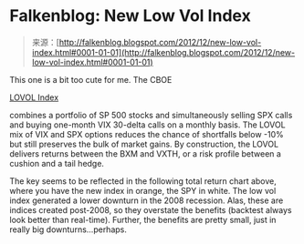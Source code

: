 <!--yml
category: 未分类
date: 2024-05-12 20:18:26
-->

# Falkenblog: New Low Vol Index

> 来源：[http://falkenblog.blogspot.com/2012/12/new-low-vol-index.html#0001-01-01](http://falkenblog.blogspot.com/2012/12/new-low-vol-index.html#0001-01-01)

This one is a bit too cute for me. The CBOE

[LOVOL Index](http://www.sacbee.com/2012/11/29/5019213/cboe-to-introduce-cboe-low-volatility.html)

combines a portfolio of SP 500 stocks and simultaneously selling SPX calls and buying one-month VIX 30-delta calls on a monthly basis. The LOVOL mix of VIX and SPX options reduces the chance of shortfalls below -10% but still preserves the bulk of market gains. By construction, the LOVOL delivers returns between the BXM and VXTH, or a risk profile between a cushion and a tail hedge.

The key seems to be reflected in the following total return chart above, where you have the new index in orange, the SPY in white. The low vol index generated a lower downturn in the 2008 recession. Alas, these are indices created post-2008, so they overstate the benefits (backtest always look better than real-time). Further, the benefits are pretty small, just in really big downturns...perhaps.